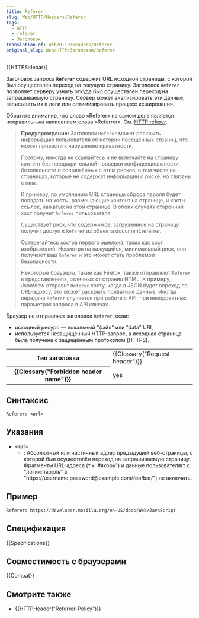 ```yaml
---
title: Referer
slug: Web/HTTP/Headers/Referer
tags:
  - HTTP
  - referer
  - Заголовок
translation_of: Web/HTTP/Headers/Referer
original_slug: Web/HTTP/Заголовки/Referer
---
```


{{HTTPSidebar}}

Заголовок запроса **`Referer`** содержит URL исходной страницы, с которой был осуществлён переход на текущую страницу. Заголовок `Referer` позволяет серверу узнать откуда был осуществлён переход на запрашиваемую страницу. Сервер может анализировать эти данные, записывать их в логи или оптимизировать процесс кеширования.

Обратите внимание, что слово «Referer» на самом деле является неправильным написанием слова «Referrer». См. [HTTP referer](https://ru.wikipedia.org/wiki/HTTP_referer).

> **Предупреждение:** Заголовок `Referer` может раскрыть информацию пользователя об истории посещённых страниц, что может привести к нарушению приватности.
>
> Поэтому, никогда не ссылайтесь и не включайте на страницу контент без предварительной проверки конфиденциальности, безопасности и сопряжённых с этим рисков, в том числе на страницах, которые не содержат информации о риске, но связаны с ним.
>
> К примеру, по умолчанию URL страницы сброса пароля будет попадать на хосты, размещающие контент на странице, и хосты ссылок, нажатых на этой странице. В обоих случаях сторонний хост получит `Referer` пользователя.
>
> Существует риск, что содержимое, загруженное на страницу получит доступ к `Referer` из объекта document.referrer.
>
> Остерегайтесь хостов первого эшелона, таких как хост изображений. Несмотря на кажущийся, минимальный риск, они получают ваш `Referer` и это может стать проблемой безопасности.
>
> Некоторые браузеры, такие как Firefox, также отправляют `Referer` в представлениях, отличных от страниц HTML. К примеру, JsonView отправит `Referer` хосту, когда в JSON будет переход по URL-адресу, это может раскрыть приватные данные. Иногда передача `Referer` случается при работе с API, при некорректных параметрах запроса в API ключах.

Браузер не отправляет заголовок `Referer`, если:

- исходный ресурс — локальный "файл" или "data" URI,
- используется незащищённый HTTP-запрос, а исходная страница была получена с защищённым протоколом (HTTPS).

<table class="properties">
  <tbody>
    <tr>
      <th scope="row">Тип заголовка</th>
      <td>{{Glossary("Request header")}}</td>
    </tr>
    <tr>
      <th scope="row">{{Glossary("Forbidden header name")}}</th>
      <td>yes</td>
    </tr>
  </tbody>
</table>

## Синтаксис

```
Referer: <url>
```

## Указания

- \<url>
  - : Абсолютный или частичный адрес предыдущей веб-страницы, с которой был осуществлён переход на запрашиваемую страницу. Фрагменты URL-адреса (т.к. #якорь") и данные пользователя(т.к. "логин:пароль" в "https\://username:password\@example.com/foo/bar/") не включать.

## Пример

```
Referer: https://developer.mozilla.org/en-US/docs/Web/JavaScript
```

## Спецификация

{{Specifications}}

## Совместимость с браузерами

{{Compat}}

## Смотрите также

- {{HTTPHeader("Referrer-Policy")}}
